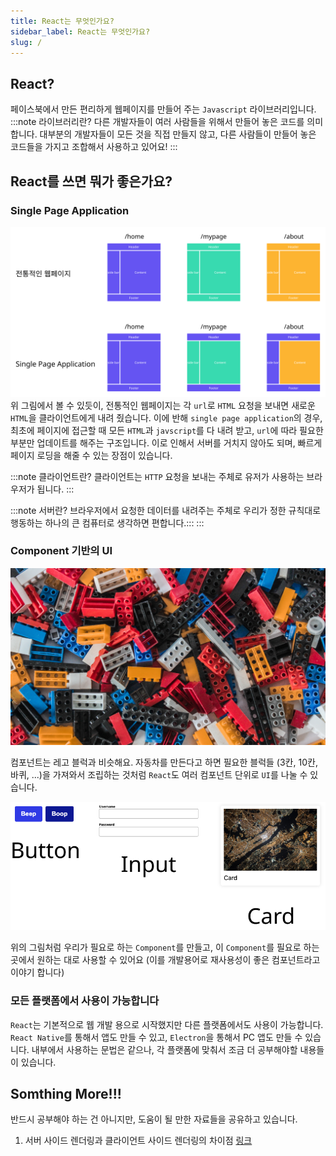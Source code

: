 ```yaml
---
title: React는 무엇인가요?
sidebar_label: React는 무엇인가요?
slug: /
---
```


## React?

페이스북에서 만든 편리하게 웹페이지를 만들어 주는 `Javascript` 라이브러리입니다.
:::note 라이브러리란?
다른 개발자들이 여러 사람들을 위해서 만들어 놓은 코드를 의미합니다. 대부분의 개발자들이 모든 것을 직접 만들지 않고, 다른 사람들이 만들어 놓은 코드들을 가지고 조합해서 사용하고 있어요!
:::

## React를 쓰면 뭐가 좋은가요?

### Single Page Application

![spa](./assets/1-01.png)
위 그림에서 볼 수 있듯이, 전통적인 웹페이지는 각 `url`로 `HTML` 요청을 보내면 새로운 `HTML`을 클라이언트에게 내려 줬습니다. 이에 반해 `single page application`의 경우, 최초에 페이지에 접근할 때 모든 `HTML`과 `javscript`를 다 내려 받고, `url`에 따라 필요한 부분만 업데이트를 해주는 구조입니다. 이로 인해서 서버를 거치지 않아도 되며, 빠르게 페이지 로딩을 해줄 수 있는 장점이 있습니다.

:::note 클라이언트란?
클라이언트는 `HTTP` 요청을 보내는 주체로 유저가 사용하는 브라우저가 됩니다.
:::

:::note 서버란?
브라우저에서 요청한 데이터를 내려주는 주체로 우리가 정한 규칙대로 행동하는 하나의 큰 컴퓨터로 생각하면 편합니다.:::
:::

### Component 기반의 UI

![component](./assets/1-02.jpg)

컴포넌트는 레고 블럭과 비슷해요. 자동차를 만든다고 하면 필요한 블럭들 (3칸, 10칸, 바퀴, ...)을 가져와서 조립하는 것처럼 `React`도 여러 컴포넌트 단위로 `UI`를 나눌 수 있습니다.

![component2](./assets/1-03.png)

위의 그림처럼 우리가 필요로 하는 `Component`를 만들고, 이 `Component`를 필요로 하는 곳에서 원하는 대로 사용할 수 있어요 (이를 개발용어로 재사용성이 좋은 컴포넌트라고 이야기 합니다)

### 모든 플랫폼에서 사용이 가능합니다

`React`는 기본적으로 웹 개발 용으로 시작했지만 다른 플랫폼에서도 사용이 가능합니다. `React Native`를 통해서 앱도 만들 수 있고, `Electron`을 통해서 PC 앱도 만들 수 있습니다. 내부에서 사용하는 문법은 같으나, 각 플랫폼에 맞춰서 조금 더 공부해야할 내용들이 있습니다.

## Somthing More!!!

반드시 공부해야 하는 건 아니지만, 도움이 될 만한 자료들을 공유하고 있습니다.

1. 서버 사이드 렌더링과 클라이언트 사이드 렌더링의 차이점
   [링크](https://www.notion.so/toycrane/React-f85380b6c9d340419c3707075a68133c#79cd258553414462af7157c858d7e447)
